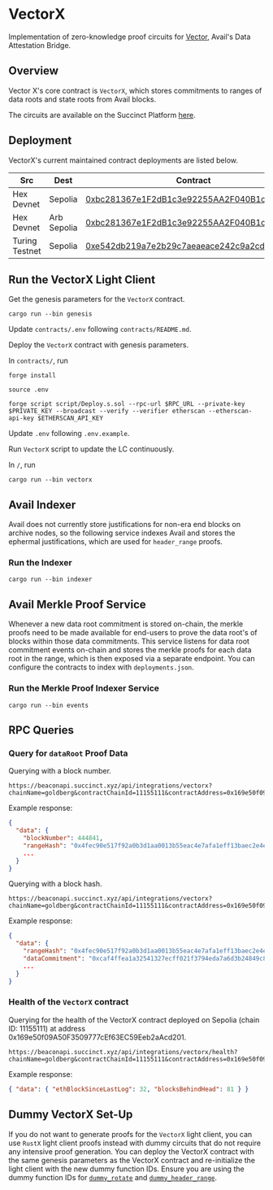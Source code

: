 # VectorX

Implementation of zero-knowledge proof circuits for [Vector](https://blog.availproject.org/data-attestation-bridge/), Avail's Data Attestation Bridge.

## Overview

Vector X's core contract is `VectorX`, which stores commitments to ranges of data roots and state
roots from Avail blocks.

The circuits are available on the Succinct Platform [here](https://platform.succinct.xyz/succinctlabs/vectorx).

## Deployment

VectorX's current maintained contract deployments are listed below.

| Src            | Dest       | Contract                                                                                           |
|----------------|------------|----------------------------------------------------------------------------------------------------|
| Hex Devnet     | Sepolia    | [0xbc281367e1F2dB1c3e92255AA2F040B1c642ec75](https://sepolia.etherscan.io/address/0xbc281367e1F2dB1c3e92255AA2F040B1c642ec75#events)                     |
| Hex Devnet     | Arb Sepolia| [0xbc281367e1F2dB1c3e92255AA2F040B1c642ec75](https://sepolia.arbiscan.io/address/0xbc281367e1F2dB1c3e92255AA2F040B1c642ec75#events) |
| Turing Testnet | Sepolia    | [0xe542db219a7e2b29c7aeaeace242c9a2cd528f96](https://sepolia.etherscan.io/address/0xe542db219a7e2b29c7aeaeace242c9a2cd528f96#events)                         |


## Run the VectorX Light Client

Get the genesis parameters for the `VectorX` contract.

```
cargo run --bin genesis
```

Update `contracts/.env` following `contracts/README.md`.

Deploy the `VectorX` contract with genesis parameters.

In `contracts/`, run

```
forge install

source .env

forge script script/Deploy.s.sol --rpc-url $RPC_URL --private-key $PRIVATE_KEY --broadcast --verify --verifier etherscan --etherscan-api-key $ETHERSCAN_API_KEY
```

Update `.env` following `.env.example`.

Run `VectorX` script to update the LC continuously.

In `/`, run

```
cargo run --bin vectorx
```

## Avail Indexer

Avail does not currently store justifications for non-era end blocks on archive nodes, so the
following service indexes Avail and stores the ephermal justifications, which are used for `header_range`
proofs.

### Run the Indexer

```
cargo run --bin indexer
```

## Avail Merkle Proof Service

Whenever a new data root commitment is stored on-chain, the merkle proofs need to be made available for end-users to prove the data root's of blocks within those data commitments. This service listens for data root commitment events on-chain and stores the merkle proofs for each data root in the range, which is then exposed via a separate endpoint. You can configure the contracts to index with `deployments.json`.

### Run the Merkle Proof Indexer Service

```
cargo run --bin events
```

## RPC Queries

### Query for `dataRoot` Proof Data

Querying with a block number.

```
https://beaconapi.succinct.xyz/api/integrations/vectorx?chainName=goldberg&contractChainId=11155111&contractAddress=0x169e50f09A50F3509777cEf63EC59Eeb2aAcd201&blockNumber=444841
```

Example response:

```json
{
  "data": {
    "blockNumber": 444841,
    "rangeHash": "0x4fec90e517f92a0b3d1aa0013b55eac4e7afa1eff13baec2e4e7a105de412302",
    ...
  }
}
```

Querying with a block hash.

```
https://beaconapi.succinct.xyz/api/integrations/vectorx?chainName=goldberg&contractChainId=11155111&contractAddress=0x169e50f09A50F3509777cEf63EC59Eeb2aAcd201&blockHash=0x7f7f777f4a876d76b71615c329ece9c77ec582398cd92d381ae0257795336849
```

Example response:

```json
{
  "data": {
    "rangeHash": "0x4fec90e517f92a0b3d1aa0013b55eac4e7afa1eff13baec2e4e7a105de412302",
    "dataCommitment": "0xcaf4ffea1a32541327ecff021f3794eda7a6d3b24849c852d9b5118854f49fd5",
    ...
  }
}
```

### Health of the `VectorX` contract

Querying for the health of the VectorX contract deployed on Sepolia (chain ID: 11155111) at address 0x169e50f09A50F3509777cEf63EC59Eeb2aAcd201.

```
https://beaconapi.succinct.xyz/api/integrations/vectorx/health?chainName=goldberg&contractChainId=11155111&contractAddress=0x169e50f09A50F3509777cEf63EC59Eeb2aAcd201
```

Example response:

```json
{ "data": { "ethBlockSinceLastLog": 32, "blocksBehindHead": 81 } }
```

## Dummy VectorX Set-Up

If you do not want to generate proofs for the `VectorX` light client, you can use `RustX` light client proofs instead with dummy circuits that do not require any intensive proof generation. You can deploy the VectorX contract with the same genesis parameters as the VectorX contract and re-initialize the light client with the new dummy function IDs. Ensure you are using the dummy function IDs for [`dummy_rotate`](https://alpha.succinct.xyz/avail/vectorx/releases/10) and [`dummy_header_range`](https://alpha.succinct.xyz/avail/vectorx/releases/9).
